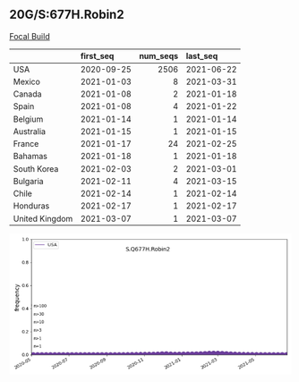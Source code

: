 

## 20G/S:677H.Robin2
[Focal Build](https://nextstrain.org/groups/neherlab/ncov/S.Q677H.Robin2?c=gt-S_677&f_country=USA)

|                | first_seq   |   num_seqs | last_seq   |
|:---------------|:------------|-----------:|:-----------|
| USA            | 2020-09-25  |       2506 | 2021-06-22 |
| Mexico         | 2021-01-03  |          8 | 2021-03-31 |
| Canada         | 2021-01-08  |          2 | 2021-01-18 |
| Spain          | 2021-01-08  |          4 | 2021-01-22 |
| Belgium        | 2021-01-14  |          1 | 2021-01-14 |
| Australia      | 2021-01-15  |          1 | 2021-01-15 |
| France         | 2021-01-17  |         24 | 2021-02-25 |
| Bahamas        | 2021-01-18  |          1 | 2021-01-18 |
| South Korea    | 2021-02-03  |          2 | 2021-03-01 |
| Bulgaria       | 2021-02-11  |          4 | 2021-03-15 |
| Chile          | 2021-02-14  |          1 | 2021-02-14 |
| Honduras       | 2021-02-17  |          1 | 2021-02-17 |
| United Kingdom | 2021-03-07  |          1 | 2021-03-07 |

![Overall trends S.Q677H.Robin2](/overall_trends_figures/overall_trends_S.Q677H.Robin2.png)